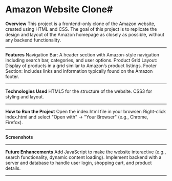 # Amazon Website Clone#

**Overview**
This project is a frontend-only clone of the Amazon website, created using HTML and CSS. The goal of this project is to replicate the design and layout of the Amazon homepage as closely as possible, without any backend functionality.

*********************************************************************************************************************************************************************************************************************

**Features**
Navigation Bar: A header section with Amazon-style navigation including search bar, categories, and user options.
Product Grid Layout: Display of products in a grid similar to Amazon’s product listings.
Footer Section: Includes links and information typically found on the Amazon footer.

*********************************************************************************************************************************************************************************************************************

**Technologies Used**
HTML5 for the structure of the website.
CSS3 for styling and layout.

*********************************************************************************************************************************************************************************************************************

**How to Run the Project**
Open the index.html file in your browser:
Right-click index.html and select "Open with" -> "Your Browser" (e.g., Chrome, Firefox).

*********************************************************************************************************************************************************************************************************************

**Screenshots**


*********************************************************************************************************************************************************************************************************************

**Future Enhancements**
Add JavaScript to make the website interactive (e.g., search functionality, dynamic content loading).
Implement backend with a server and database to handle user login, shopping cart, and product details.
*********************************************************************************************************************************************************************************************************************
